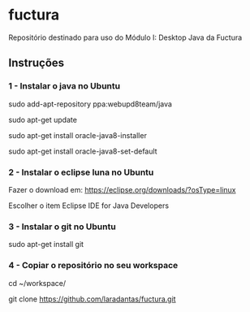 # fuctura
Repositório destinado para uso do Módulo I: Desktop Java da Fuctura

## Instruções

### 1 - Instalar o java no Ubuntu

sudo add-apt-repository ppa:webupd8team/java

sudo apt-get update

sudo apt-get install oracle-java8-installer

sudo apt-get install oracle-java8-set-default


### 2 - Instalar o eclipse luna no Ubuntu

Fazer o download em: https://eclipse.org/downloads/?osType=linux

Escolher o item Eclipse IDE for Java Developers

### 3 - Instalar o git no Ubuntu

sudo apt-get install git

### 4 - Copiar o repositório no seu workspace

cd ~/workspace/

git clone https://github.com/laradantas/fuctura.git


